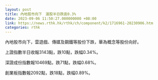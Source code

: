 ```yaml
---
layout: post
title: 內地股市向下　滬股半日跌逾0.3%
date: 2023-09-06 11:50:27.000000000 +08:00
link: https://news.rthk.hk/rthk/ch/component/k2/1716961-20230906.htm
categories: rthk
---
```


內地股市向下，雲遊戲、傳媒及鋼鐵等股份下跌，華為概念等股份向好。

上證指數半日收報3143點，跌10點，跌幅0.34%。

深證成份指數報10469點，跌71點，跌幅0.68%。

創業板指數報2092點，跌18點，跌幅0.89%。
